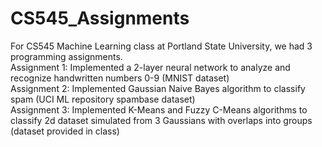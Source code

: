 # CS545_Assignments
For CS545 Machine Learning class at Portland State University, we had 3 programming assignments.<br />
Assignment 1: Implemented a 2-layer neural network to analyze and recognize handwritten numbers 0-9 (MNIST dataset)<br />
Assignment 2: Implemented Gaussian Naive Bayes algorithm to classify spam (UCI ML repository spambase dataset)<br />
Assignment 3: Implemented K-Means and Fuzzy C-Means algorithms to classify 2d dataset simulated from 3 Gaussians with overlaps into groups (dataset provided in class)
